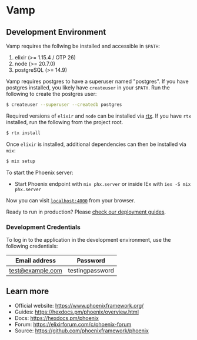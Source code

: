 # Vamp

## Development Environment

Vamp requires the follwing be installed and accessible in `$PATH`:

1. elixir (>= 1.15.4 / OTP 26)
2. node (>= 20.7.0)
3. postgreSQL (>= 14.9)

Vamp requires postgres to have a superuser named "postgres". If you have postgres installed, you likely have `createuser` in your `$PATH`.
Run the following to create the postgres user:

```sh
$ createuser --superuser --createdb postgres
```

Required versions of `elixir` and `node` can be installed via [rtx](https://github.com/jdx/rtx). 
If you have `rtx` installed, run the following from the project root.

```sh
$ rtx install
```

Once `elixir` is installed, additional dependencies can then be installed via `mix`:

```sh
$ mix setup
```

To start the Phoenix server:

  * Start Phoenix endpoint with `mix phx.server` or inside IEx with `iex -S mix phx.server`

Now you can visit [`localhost:4000`](http://localhost:4000) from your browser.

Ready to run in production? Please [check our deployment guides](https://hexdocs.pm/phoenix/deployment.html).

### Development Credentials

To log in to the application in the development environment, use the following credentials:

| Email address    | Password        |
|------------------|-----------------|
| test@example.com | testingpassword |


## Learn more

  * Official website: https://www.phoenixframework.org/
  * Guides: https://hexdocs.pm/phoenix/overview.html
  * Docs: https://hexdocs.pm/phoenix
  * Forum: https://elixirforum.com/c/phoenix-forum
  * Source: https://github.com/phoenixframework/phoenix
